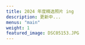 ```yaml
---
title: 2024 年度精选照片 ing
description: 更新中...
menus: "main"
weight: 1
featured_image: DSC05153.JPG
---
```

